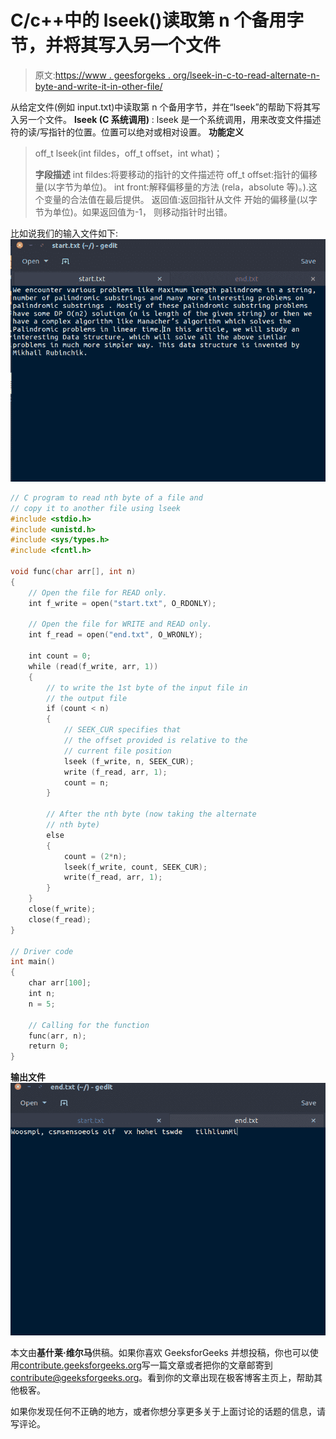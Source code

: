 # C/c++中的 lseek()读取第 n 个备用字节，并将其写入另一个文件

> 原文:[https://www . geesforgeks . org/lseek-in-c-to-read-alternate-n-byte-and-write-it-in-other-file/](https://www.geeksforgeeks.org/lseek-in-c-to-read-the-alternate-nth-byte-and-write-it-in-another-file/)

从给定文件(例如 input.txt)中读取第 n 个备用字节，并在“lseek”的帮助下将其写入另一个文件。
**lseek (C 系统调用)** : lseek 是一个系统调用，用来改变文件描述符的读/写指针的位置。位置可以绝对或相对设置。
**功能定义**

> off_t lseek(int fildes，off_t offset，int what)；
> 
> **字段描述**
> int fildes:将要移动的指针的文件描述符
> off_t offset:指针的偏移量(以字节为单位)。
> int front:解释偏移量的方法
> (rela，absolute 等)。).这个变量的合法值在最后提供。
> 返回值:返回指针从文件
> 开始的偏移量(以字节为单位)。如果返回值为-1，
> 则移动指针时出错。

比如说我们的输入文件如下:
[![Screenshot from 2017-03-29 22-24-46](img/74310ede2328a14e0be5d80608321c4f.png)](https://media.geeksforgeeks.org/wp-content/uploads/Screenshot-from-2017-03-29-22-24-46.png)

```cpp
// C program to read nth byte of a file and
// copy it to another file using lseek
#include <stdio.h>
#include <unistd.h>
#include <sys/types.h>
#include <fcntl.h>

void func(char arr[], int n)
{
    // Open the file for READ only.
    int f_write = open("start.txt", O_RDONLY);

    // Open the file for WRITE and READ only.
    int f_read = open("end.txt", O_WRONLY);

    int count = 0;
    while (read(f_write, arr, 1))
    {
        // to write the 1st byte of the input file in
        // the output file
        if (count < n)
        {
            // SEEK_CUR specifies that
            // the offset provided is relative to the
            // current file position
            lseek (f_write, n, SEEK_CUR);
            write (f_read, arr, 1);
            count = n;
        }

        // After the nth byte (now taking the alternate
        // nth byte)
        else
        {
            count = (2*n);
            lseek(f_write, count, SEEK_CUR);
            write(f_read, arr, 1);
        }
    }
    close(f_write);
    close(f_read);
}

// Driver code
int main()
{
    char arr[100];
    int n;
    n = 5;

    // Calling for the function
    func(arr, n);
    return 0;
}
```

**输出文件**
[![Screenshot from 2017-03-29 22-24-35](img/de34efb7c1f44fd50efb839e521f7f1a.png)](https://media.geeksforgeeks.org/wp-content/uploads/Screenshot-from-2017-03-29-22-24-35.png)

本文由**基什莱·维尔马**供稿。如果你喜欢 GeeksforGeeks 并想投稿，你也可以使用[contribute.geeksforgeeks.org](http://www.contribute.geeksforgeeks.org)写一篇文章或者把你的文章邮寄到 contribute@geeksforgeeks.org。看到你的文章出现在极客博客主页上，帮助其他极客。

如果你发现任何不正确的地方，或者你想分享更多关于上面讨论的话题的信息，请写评论。